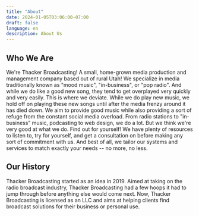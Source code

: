 ```yaml
---
title: "About"
date: 2024-01-05T03:06:00-07:00
draft: false
language: en
description: About Us
---
```


## Who We Are
We're Thacker Broadcasting! A small, home-grown media production and management company based out of rural Utah! We specialize in media traditionally known as "mood music", "in-business", or "pop radio". And while we do like a good new song, they tend to get overplayed very quickly and very easily. This is where we deviate. While we do play new music, we hold off on playing these new songs until after the media frenzy around it has died down. We aim to provide good music while also providing a sort of refuge from the constant social media overload. From radio stations to "in-business" music, podcasting to web design, we do a lot. But we think we're very good at what we do. Find out for yourself! We have plenty of resources to listen to, try for yourself, and get a consultation on before making any sort of commitment with us. And best of all, we tailor our systems and services to match exactly your needs -- no more, no less.

## Our History
Thacker Broadcasting started as an idea in 2019. Aimed at taking on the radio broadcast industry, Thacker Broadcasting had a few hoops it had to jump through before anything else would come next. Now, Thacker Broadcasting is licensed as an LLC and aims at helping clients find broadcast solutions for their business or personal use.